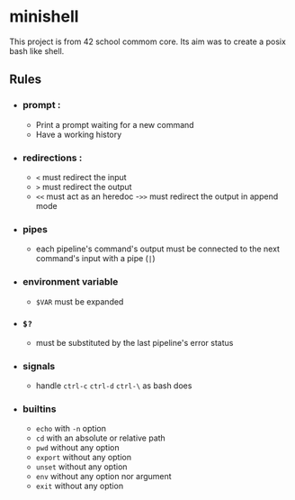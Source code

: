 # minishell

This project is from 42 school commom core. Its aim was to create a posix bash like shell.

## Rules

- ### prompt :
  - Print a prompt waiting for a new command
  - Have a working history
 
- ### redirections :
  - `<` must redirect the input
  - `>` must redirect the output
  - `<<` must act as an heredoc
  -`>>` must redirect the output in append mode
  
- ### pipes
  - each pipeline's command's output must be connected to the next command's input with a pipe (`|`)
 
- ### environment variable
  - `$VAR` must be expanded
  
- ### `$?`
  - must be substituted by the last pipeline's error status
 
- ### signals
  - handle `ctrl-c` `ctrl-d` `ctrl-\` as bash does
 
- ### builtins
  - `echo` with `-n` option
  - `cd` with an absolute or relative path
  - `pwd` without any option
  - `export` without any option
  - `unset` without any option
  - `env` without any option nor argument
  - `exit` without any option
